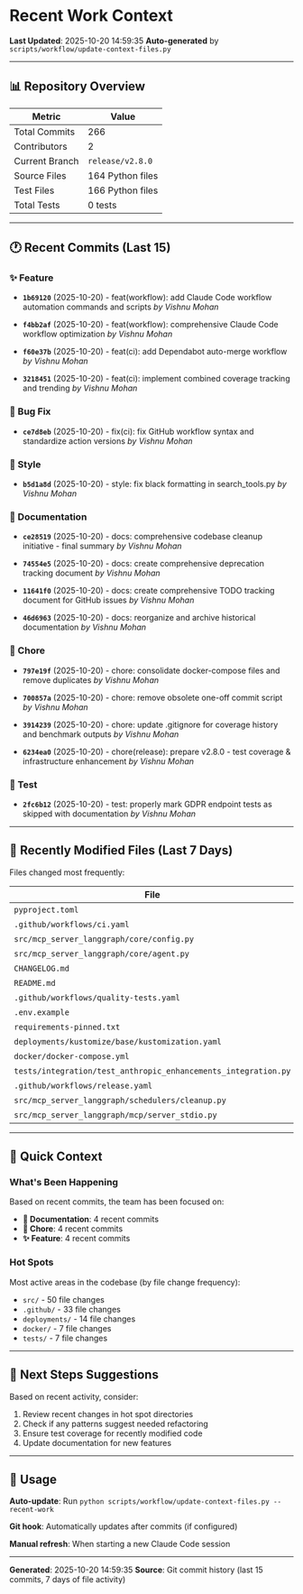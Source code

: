 # Recent Work Context

**Last Updated**: 2025-10-20 14:59:35
**Auto-generated** by `scripts/workflow/update-context-files.py`

---

## 📊 Repository Overview

| Metric | Value |
|--------|-------|
| Total Commits | 266 |
| Contributors | 2 |
| Current Branch | `release/v2.8.0` |
| Source Files | 164 Python files |
| Test Files | 166 Python files |
| Total Tests | 0 tests |

---

## 🕐 Recent Commits (Last 15)


### ✨ Feature

- **`1b69120`** (2025-10-20) - feat(workflow): add Claude Code workflow automation commands and scripts
  _by Vishnu Mohan_

- **`f4bb2af`** (2025-10-20) - feat(workflow): comprehensive Claude Code workflow optimization
  _by Vishnu Mohan_

- **`f60e37b`** (2025-10-20) - feat(ci): add Dependabot auto-merge workflow
  _by Vishnu Mohan_

- **`3218451`** (2025-10-20) - feat(ci): implement combined coverage tracking and trending
  _by Vishnu Mohan_


### 🐛 Bug Fix

- **`ce7d8eb`** (2025-10-20) - fix(ci): fix GitHub workflow syntax and standardize action versions
  _by Vishnu Mohan_


### 💄 Style

- **`b5d1a8d`** (2025-10-20) - style: fix black formatting in search_tools.py
  _by Vishnu Mohan_


### 📝 Documentation

- **`ce28519`** (2025-10-20) - docs: comprehensive codebase cleanup initiative - final summary
  _by Vishnu Mohan_

- **`74554e5`** (2025-10-20) - docs: create comprehensive deprecation tracking document
  _by Vishnu Mohan_

- **`11641f0`** (2025-10-20) - docs: create comprehensive TODO tracking document for GitHub issues
  _by Vishnu Mohan_

- **`46d6963`** (2025-10-20) - docs: reorganize and archive historical documentation
  _by Vishnu Mohan_


### 🔧 Chore

- **`797e19f`** (2025-10-20) - chore: consolidate docker-compose files and remove duplicates
  _by Vishnu Mohan_

- **`700857a`** (2025-10-20) - chore: remove obsolete one-off commit script
  _by Vishnu Mohan_

- **`3914239`** (2025-10-20) - chore: update .gitignore for coverage history and benchmark outputs
  _by Vishnu Mohan_

- **`6234ea0`** (2025-10-20) - chore(release): prepare v2.8.0 - test coverage & infrastructure enhancement
  _by Vishnu Mohan_


### 🧪 Test

- **`2fc6b12`** (2025-10-20) - test: properly mark GDPR endpoint tests as skipped with documentation
  _by Vishnu Mohan_

---

## 📁 Recently Modified Files (Last 7 Days)

Files changed most frequently:

| File | Changes |
|------|---------|
| `pyproject.toml` | 21 |
| `.github/workflows/ci.yaml` | 15 |
| `src/mcp_server_langgraph/core/config.py` | 15 |
| `src/mcp_server_langgraph/core/agent.py` | 15 |
| `CHANGELOG.md` | 14 |
| `README.md` | 12 |
| `.github/workflows/quality-tests.yaml` | 11 |
| `.env.example` | 9 |
| `requirements-pinned.txt` | 9 |
| `deployments/kustomize/base/kustomization.yaml` | 8 |
| `docker/docker-compose.yml` | 7 |
| `tests/integration/test_anthropic_enhancements_integration.py` | 7 |
| `.github/workflows/release.yaml` | 7 |
| `src/mcp_server_langgraph/schedulers/cleanup.py` | 7 |
| `src/mcp_server_langgraph/mcp/server_stdio.py` | 7 |


---

## 🎯 Quick Context

### What's Been Happening

Based on recent commits, the team has been focused on:

- **📝 Documentation**: 4 recent commits
- **🔧 Chore**: 4 recent commits
- **✨ Feature**: 4 recent commits


### Hot Spots

Most active areas in the codebase (by file change frequency):

- `src/` - 50 file changes
- `.github/` - 33 file changes
- `deployments/` - 14 file changes
- `docker/` - 7 file changes
- `tests/` - 7 file changes


---

## 🔄 Next Steps Suggestions

Based on recent activity, consider:

1. Review recent changes in hot spot directories
2. Check if any patterns suggest needed refactoring
3. Ensure test coverage for recently modified code
4. Update documentation for new features

---

## 📝 Usage

**Auto-update**: Run `python scripts/workflow/update-context-files.py --recent-work`

**Git hook**: Automatically updates after commits (if configured)

**Manual refresh**: When starting a new Claude Code session

---

**Generated**: 2025-10-20 14:59:35
**Source**: Git commit history (last 15 commits, 7 days of file activity)

